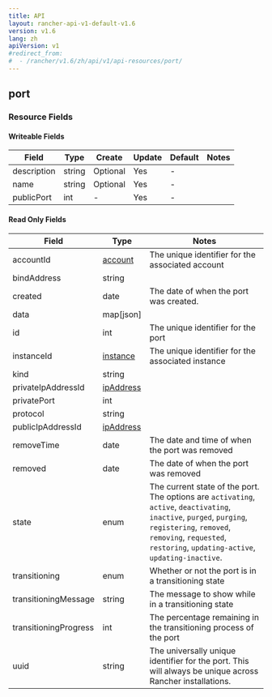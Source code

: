 ```yaml
---
title: API
layout: rancher-api-v1-default-v1.6
version: v1.6
lang: zh
apiVersion: v1
#redirect_from:
#  - /rancher/v1.6/zh/api/v1/api-resources/port/
---
```


## port



### Resource Fields

#### Writeable Fields

Field | Type | Create | Update | Default | Notes
---|---|---|---|---|---
description | string | Optional | Yes | - | 
name | string | Optional | Yes | - | 
publicPort | int | - | Yes | - | 


#### Read Only Fields

Field | Type   | Notes
---|---|---
accountId | [account]({{site.baseurl}}/rancher/{{page.version}}/{{page.lang}}/api/{{page.apiVersion}}/api-resources/account/)  | The unique identifier for the associated account
bindAddress | string  | 
created | date  | The date of when the port was created.
data | map[json]  | 
id | int  | The unique identifier for the port
instanceId | [instance]({{site.baseurl}}/rancher/{{page.version}}/{{page.lang}}/api/{{page.apiVersion}}/api-resources/instance/)  | The unique identifier for the associated instance
kind | string  | 
privateIpAddressId | [ipAddress]({{site.baseurl}}/rancher/{{page.version}}/{{page.lang}}/api/{{page.apiVersion}}/api-resources/ipAddress/)  | 
privatePort | int  | 
protocol | string  | 
publicIpAddressId | [ipAddress]({{site.baseurl}}/rancher/{{page.version}}/{{page.lang}}/api/{{page.apiVersion}}/api-resources/ipAddress/)  | 
removeTime | date  | The date and time of when the port was removed
removed | date  | The date of when the port was removed
state | enum  | The current state of the port. The options are `activating`, `active`, `deactivating`, `inactive`, `purged`, `purging`, `registering`, `removed`, `removing`, `requested`, `restoring`, `updating-active`, `updating-inactive`.
transitioning | enum  | Whether or not the port is in a transitioning state
transitioningMessage | string  | The message to show while in a transitioning state
transitioningProgress | int  | The percentage remaining in the transitioning process of the port
uuid | string  | The universally unique identifier for the port. This will always be unique across Rancher installations.


<br>
